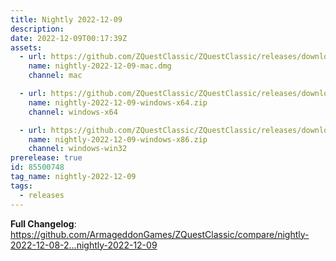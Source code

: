 ```yaml
---
title: Nightly 2022-12-09
description: 
date: 2022-12-09T00:17:39Z
assets: 
  - url: https://github.com/ZQuestClassic/ZQuestClassic/releases/download/nightly-2022-12-09/nightly-2022-12-09-mac.dmg
    name: nightly-2022-12-09-mac.dmg
    channel: mac

  - url: https://github.com/ZQuestClassic/ZQuestClassic/releases/download/nightly-2022-12-09/nightly-2022-12-09-windows-x64.zip
    name: nightly-2022-12-09-windows-x64.zip
    channel: windows-x64

  - url: https://github.com/ZQuestClassic/ZQuestClassic/releases/download/nightly-2022-12-09/nightly-2022-12-09-windows-x86.zip
    name: nightly-2022-12-09-windows-x86.zip
    channel: windows-win32
prerelease: true
id: 85500748
tag_name: nightly-2022-12-09
tags:
  - releases
---
```


**Full Changelog**: https://github.com/ArmageddonGames/ZQuestClassic/compare/nightly-2022-12-08-2...nightly-2022-12-09
